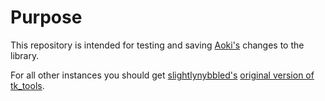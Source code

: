 # Purpose

This repository is intended for testing and saving [Aoki's](https://github.com/AokiAhishatsu) changes to the library.

For all other instances you should get [slightlynybbled's](https://github.com/slightlynybbled) [original version of tk_tools](https://github.com/slightlynybbled/tk_tools).

